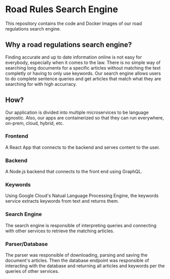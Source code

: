# Road Rules Search Engine
This repository contains the code and Docker Images of our road regulations search engine.

## Why a road regulations search engine?
Finding accurate and up to date information online is not easy for everybody, especially when it comes to the law. There is no simple way of searching long documents for a specific articles without matching the text completly or having to only use keywords. Our search engine allows users to do complete sentence queries and get articles that match what they are searching for with high accurracy.

## How?
Our application is divided into multiple microservices to be language agnostic. Also, our apps are containerized so that they can run everywhere, on-prem, cloud, hybrid, etc.

### Frontend
A React App that connects to the backend and serves content to the user.
### Backend
A Node.js backend that connects to the front end using GraphQL.
### Keywords
Using Google Cloud's Natual Language Processing Engine, the keywords service extracts keywords from text and returns them.
### Search Engine
The search engine is responsible of interpreting queries and connecting with other services to retrieve the matching articles.
### Parser/Database
The parser was responsible of downloading, parsing and saving the document's articles. Then the database endpoint was responsible of interacting with the database and returning all articles and keywords per the queries of other services.

